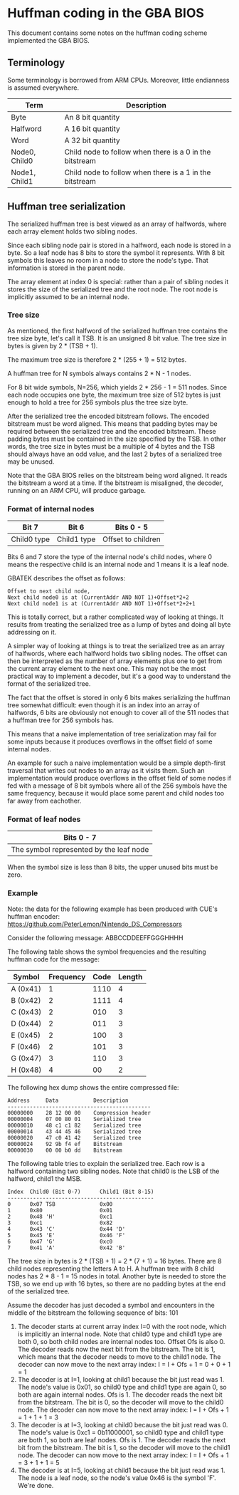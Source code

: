 <!--
SPDX-FileCopyrightText: 2024 Thomas Mathys
SPDX-License-Identifier: MIT
-->

# Huffman coding in the GBA BIOS

This document contains some notes on the huffman coding scheme
implemented the GBA BIOS.

## Terminology

Some terminology is borrowed from ARM CPUs.
Moreover, little endianness is assumed everywhere.

|Term         |Description                                            |
|-------------|-------------------------------------------------------|
|Byte         |An 8 bit quantity                                      |
|Halfword     |A 16 bit quantity                                      |
|Word         |A 32 bit quantity                                      |
|Node0, Child0|Child node to follow when there is a 0 in the bitstream|
|Node1, Child1|Child node to follow when there is a 1 in the bitstream|

## Huffman tree serialization

The serialized huffman tree is best viewed as an array of halfwords,
where each array element holds two sibling nodes.

Since each sibling node pair is stored in a halfword, each node is
stored in a byte. So a leaf node has 8 bits to store the symbol
it represents. With 8 bit symbols this leaves no room in a node to
store the node's type. That information is stored in the parent node.

The array element at index 0 is special: rather than a pair of
sibling nodes it stores the size of the serialized tree and
the root node. The root node is implicitly assumed to be an internal
node.

### Tree size

As mentioned, the first halfword of the serialized huffman tree
contains the tree size byte, let's call it TSB. It is an unsigned
8 bit value. The tree size in bytes is given by 2 * (TSB + 1).

The maximum tree size is therefore 2 * (255 + 1) = 512 bytes.

A huffman tree for N symbols always contains 2 * N - 1 nodes.

For 8 bit wide symbols, N=256, which yields 2 * 256 - 1 = 511 nodes.
Since each node occupies one byte, the maximum tree size of
512 bytes is just enough to hold a tree for 256 symbols plus the
tree size byte.

After the serialized tree the encoded bitstream follows.
The encoded bitstream must be word aligned. This means that padding
bytes may be required between the serialized tree and the encoded
bitstream. These padding bytes must be contained in the size
specified by the TSB. In other words, the tree size in bytes must be
a multiple of 4 bytes and the TSB should always have an odd value,
and the last 2 bytes of a serialized tree may be unused.

Note that the GBA BIOS relies on the bitstream being word aligned.
It reads the bitstream a word at a time. If the bitstream is
misaligned, the decoder, running on an ARM CPU, will produce garbage.

### Format of internal nodes

|Bit 7      |Bit 6      |Bits 0 - 5        |
|-----------|-----------|------------------|
|Child0 type|Child1 type|Offset to children|

Bits 6 and 7 store the type of the internal node's child nodes,
where 0 means the respective child is an internal node and 1 means
it is a leaf node.

GBATEK describes the offset as follows:

```
Offset to next child node,
Next child node0 is at (CurrentAddr AND NOT 1)+Offset*2+2
Next child node1 is at (CurrentAddr AND NOT 1)+Offset*2+2+1
```

This is totally correct, but a rather complicated way of looking at
things. It results from treating the serialized tree as a lump of
bytes and doing all byte addressing on it.

A simpler way of looking at things is to treat the serialized tree as
an array of halfwords, where each halfword holds two sibling nodes.
The offset can then be interpreted as the number of array elements
plus one to get from the current array element to the next one.
This may not be the most practical way to implement a decoder,
but it's a good way to understand the format of the serialized tree.

The fact that the offset is stored in only 6 bits makes serializing
the huffman tree somewhat difficult: even though it is an index into
an array of halfwords, 6 bits are obviously not enough to cover all
of the 511 nodes that a huffman tree for 256 symbols has.

This means that a naive implementation of tree serialization may fail
for some inputs because it produces overflows in the offset field
of some internal nodes.

An example for such a naive implementation would be a simple
depth-first traversal that writes out nodes to an array as it visits
them. Such an implementation would produce overflows in the offset
field of some nodes if fed with a message of 8 bit symbols where
all of the 256 symbols have the same frequency, because it would
place some parent and child nodes too far away from eachother.

### Format of leaf nodes

|Bits 0 - 7                             |
|---------------------------------------|
|The symbol represented by the leaf node|

When the symbol size is less than 8 bits, the upper unused bits must
be zero.

### Example

Note: the data for the following example has been produced with CUE's
huffman encoder: https://github.com/PeterLemon/Nintendo_DS_Compressors

Consider the following message: ABBCCDDEEFFGGGHHHH

The following table shows the symbol frequencies and the resulting
huffman code for the message:

|Symbol  |Frequency|Code|Length|
|--------|---------|----|------|
|A (0x41)|1        |1110|4     |
|B (0x42)|2        |1111|4     |
|C (0x43)|2        |010 |3     |
|D (0x44)|2        |011 |3     |
|E (0x45)|2        |100 |3     |
|F (0x46)|2        |101 |3     |
|G (0x47)|3        |110 |3     |
|H (0x48)|4        |00  |2     |

The following hex dump shows the entire compressed file:

```
Address     Data           Description
---------------------------------------------
00000000    28 12 00 00    Compression header
00000004    07 00 80 01    Serialized tree
00000010    48 c1 c1 82    Serialized tree
00000014    43 44 45 46    Serialized tree
00000020    47 c0 41 42    Serialized tree
00000024    92 9b f4 ef    Bitstream
00000030    00 00 b0 dd    Bitstream
```

The following table tries to explain the serialized tree.
Each row is a halfword containing two sibling nodes.
Note that child0 is the LSB of the halfword, child1 the MSB.

```
Index  Child0 (Bit 0-7)      Child1 (Bit 8-15)
----------------------------------------------
0      0x07 TSB              0x00
1      0x80                  0x01
2      0x48 'H'              0xc1
3      0xc1                  0x82
4      0x43 'C'              0x44 'D'
5      0x45 'E'              0x46 'F'
6      0x47 'G'              0xc0
7      0x41 'A'              0x42 'B'
```

The tree size in bytes is 2 * (TSB + 1) = 2 * (7 + 1) = 16 bytes.
There are 8 child nodes representing the letters A to H.
A huffman tree with 8 child nodes has 2 * 8 - 1 = 15 nodes in total.
Another byte is needed to store the TSB, so we end up with 16 bytes,
so there are no padding bytes at the end of the serialized tree.

Assume the decoder has just decoded a symbol and encounters in
the middle of the bitstream the following sequence of bits: 101

1. The decoder starts at current array index I=0 with the root node,
   which is implicitly an internal node. Note that child0 type and
   child1 type are both 0, so both child nodes are internal nodes too.
   Offset Ofs is also 0. The decoder reads now the next bit from the
   bitstream. The bit is 1, which means that the decoder needs to
   move to the child1 node. The decoder can now move to the next
   array index: I = I + Ofs + 1 = 0 + 0 + 1 = 1
2. The decoder is at I=1, looking at child1 because the bit just
   read was 1. The node's value is 0x01, so child0 type and child1
   type are again 0, so both are again internal nodes. Ofs is 1.
   The decoder reads the next bit from the bitstream. The bit is 0,
   so the decoder will move to the child0 node. The decoder can now
   move to the next array index: I = I + Ofs + 1 = 1 + 1 + 1 = 3
3. The decoder is at I=3, looking at child0 because the bit just
   read was 0. The node's value is 0xc1 = 0b11000001, so child0 type
   and child1 type are both 1, so both are leaf nodes. Ofs is 1.
   The decoder reads the next bit from the bitstream. The bit is 1,
   so the decoder will move to the child1 node. The decoder can now
   move to the next array index: I = I + Ofs + 1 = 3 + 1 + 1 = 5
4. The decoder is at I=5, looking at child1 because the bit just
   read was 1. The node is a leaf node, so the node's value 0x46 is
   the symbol 'F'. We're done.
